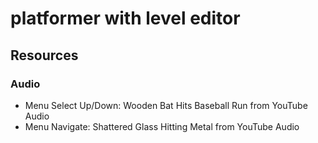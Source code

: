 # platformer with level editor

## Resources

### Audio

- Menu Select Up/Down: Wooden Bat Hits Baseball Run from YouTube Audio
- Menu Navigate: Shattered Glass Hitting Metal from YouTube Audio
